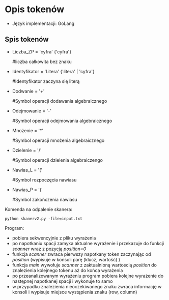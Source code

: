 # Opis tokenów

* Język implementacji: GoLang

## Spis tokenów

* Liczba_ZP = 'cyfra' {'cyfra'} 

    #liczba całkowita bez znaku

* Identyfikator = 'Litera' {'litera' | 'cyfra'}

    #Identyfikator zaczyna się literą

* Dodwanie = '+'

    #Symbol operacji dodawania algebraicznego

* Odejmowanie = '-'

    #Symbol operacji odejmowania algebraicznego

* Mnożenie = '*'

    #Symbol operacji mnożenia algebraicznego

* Dzielenie = '/'

    #Symbol operacji dzielenia algebraiczengo

* Nawias_L = '('

    #Symbol rozpoczęcia nawiasu

* Nawias_P = ')'

    #Symbol zakończenia nawiasu

Komenda na odpalenie skanera:

`python skanerv2.py -file=input.txt`

Program:

- pobiera sekwencyjnie z pliku wyrażenia
- po napotkaniu spacji zamyka aktualne wyrażenie i przekazuje do funkcji _scanner_ wraz z pozycją _position=0_
- funkcja _scanner_ zwraca pierwszy napotkany token zaczynając od _position_ (wypisuje w konsoli parę (klucz, wartość) )
- funkcja _main_ wywołuje _scanner_ z zaktualnioną wartością _position_ do znalezienia kolejnego tokenu aż do końca wyrażenia
- po przeanalizowanym wyrażeniu program pobiera kolejne wyrażenie do następnej napotkanej spacji i wykonuje to samo
- w przypadku znalezienia nieoczekiwanego znaku zwraca informację w konsoli i wypisuje miejsce wystąpienia znaku (row, column)